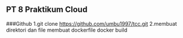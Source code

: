 ## PT 8 Praktikum Cloud

###Github
1.git clone https://github.com/umbu1997/tcc.git
2.membuat direktori dan file
membuat dockerfile
docker build